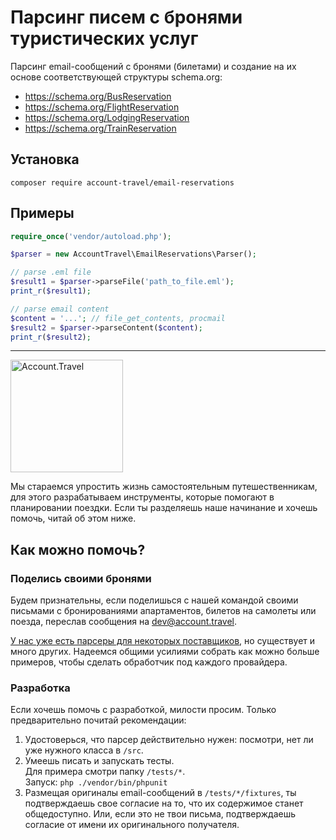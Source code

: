 # Парсинг писем с бронями туристических услуг

Парсинг email-сообщений с бронями (билетами) и создание на их основе соответствующей структуры schema.org:
- https://schema.org/BusReservation
- https://schema.org/FlightReservation
- https://schema.org/LodgingReservation
- https://schema.org/TrainReservation

## Установка
```shell script
composer require account-travel/email-reservations
```

## Примеры
```php
require_once('vendor/autoload.php');

$parser = new AccountTravel\EmailReservations\Parser();

// parse .eml file
$result1 = $parser->parseFile('path_to_file.eml'); 
print_r($result1);

// parse email content
$content = '...'; // file_get_contents, procmail
$result2 = $parser->parseContent($content); 
print_r($result2);
```
---

<img src="https://account.travel/img/logo2x_180.png" alt="Account.Travel" width="180"/>

Мы стараемся упростить жизнь самостоятельным путешественникам, для этого разрабатываем инструменты, которые помогают в планировании поездки. Если ты разделяешь наше начинание и хочешь помочь, читай об этом ниже.

## Как можно помочь?

### Поделись своими бронями
Будем признательны, если поделишься с нашей командой своими письмами с бронированиями апартаментов, билетов на самолеты или поезда, переслав сообщения на [dev@account.travel](mailto:dev@account.travel).

[У нас уже есть парсеры для некоторых поставщиков](docs/providers.md), но существует и много других. Надеемся общими усилиями собрать как можно больше примеров, чтобы сделать обработчик под каждого провайдера.

### Разработка

Если хочешь помочь с разработкой, милости просим. Только предварительно почитай рекомендации:
1. Удостоверься, что парсер действительно нужен: посмотри, нет ли уже нужного класса в `/src`.
2. Умеешь писать и запускать тесты. <br>Для примера смотри папку `/tests/*`. <br>Запуск: `php ./vendor/bin/phpunit`
3. Размещая оригиналы email-сообщений в `/tests/*/fixtures`, ты подтверждаешь свое согласие на то, что их содержимое станет общедоступно. Или, если это не твои письма, подтверждаешь согласие от имени их оригинального получателя.